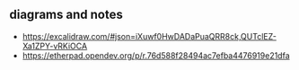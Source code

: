 
## diagrams and notes

- https://excalidraw.com/#json=iXuwf0HwDADaPuaQRR8ck,QUTclEZ-Xa1ZPY-vRKiOCA
- https://etherpad.opendev.org/p/r.76d588f28494ac7efba4476919e21dfa
